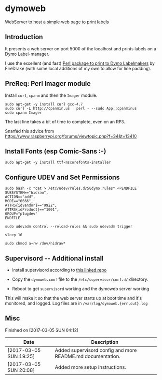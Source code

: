 # dymoweb
WebServer to host a simple web page to print labels

## Introduction

It presents a web server on port 5000 of the localhost and prints labels on a Dymo Label-manager.

I use the excellent (and fast) [Perl package to print to Dymo Labelmakers](https://github.com/Firedrake/dymo-labelmanager) by FireDrake (with some local additions of my own to allow for line padding).

## PreReq: Perl Imager module

Install ```curl```, ```cpanm``` and then the ```Imager``` module.

```
sudo apt-get -y install curl gcc-4.7
sudo curl -L http://cpanmin.us | perl - --sudo App::cpanminus
sudo cpanm Imager
```

The last line takes a bit of time to complete, even on an RP3.

Snarfed this advice from https://www.raspberrypi.org/forums/viewtopic.php?f=34&t=13410

## Install Fonts (esp Comic-Sans :-)

```
sudo apt-get -y install ttf-mscorefonts-installer
```

## Configure UDEV and Set Permissions

```
sudo bash -c "cat > /etc/udev/rules.d/50dymo.rules" <<ENDFILE
SUBSYSTEM=="hidraw",
ACTION=="add",
MODE=="0666",
ATTRS{idVendor}=="0922",
ATTRS{idProduct}=="1001",
GROUP="plugdev"
ENDFILE

sudo udevadm control --reload-rules && sudo udevadm trigger

sleep 10

sudo chmod a+rw /dev/hidraw*

```

## Supervisord -- Additional install

* Install supervisord according to [this linked repo](https://github.com/jesperfj/supervisord.git)

* Copy the ```dymoweb.conf``` file to the ```/etc/supervisor/conf.d/``` directory.

* Reboot to get ```supervisord``` working and the dymoweb server working

This will make it so that the web server starts up at boot time and it's monitored, and logged.  Log files are in ```/var/log/dymoweb.{err,out}.log```

## Misc

Finished on [2017-03-05 SUN 04:12]

Date             | Description
-----------------|------------
[2017-03-05 SUN 19:25] | Added supervisord config and more README.md documentation.
| [2017-03-05 SUN 20:08]| Added more setup instructions.
